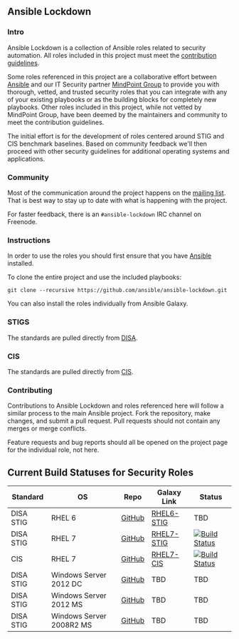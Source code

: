 Ansible Lockdown
----------------


### Intro ###

Ansible Lockdown is a collection of Ansible roles related to security automation. All roles included in this project must meet the [contribution guidelines](CONTRIBUTING.md).

Some roles referenced in this project are a collaborative effort between [Ansible][ansible] and our IT Security partner [MindPoint Group][mpg] to provide you with thorough, vetted, and trusted security roles that you can integrate with any of your existing playbooks or as the building blocks for completely new playbooks. Other roles included in this project, while not vetted by MindPoint Group, have been deemed by the maintainers and community to meet the contribution guidelines.

The initial effort is for the development of roles centered around STIG and CIS benchmark baselines. Based on community feedback we'll then proceed with other security guidelines for additional operating systems and applications.

### Community ###
Most of the communication around the project happens on the [mailing list](https://groups.google.com/forum/#!forum/ansible-lockdown). That is best way to stay up to date with what is happening with the project.

For faster feedback, there is an `#ansible-lockdown` IRC channel on Freenode.


### Instructions ###

In order to use the roles you should first ensure that you have [Ansible][ansible-docs] installed.

To clone the entire project and use the included playbooks:

    git clone --recursive https://github.com/ansible/ansible-lockdown.git

You can also install the roles individually from Ansible Galaxy.


### STIGS ###

The standards are pulled directly from [DISA].


### CIS ###

The standards are pulled directly from [CIS].


### Contributing ###

Contributions to Ansible Lockdown and roles referenced here will follow a similar process to the main Ansible project. Fork the repository, make changes, and submit a pull request. Pull requests should not contain any merges or merge conflicts.

Feature requests and bug reports should all be opened on the project page for the individual role, not here.


Current Build Statuses for Security Roles
----------------------------------------------------------------------------------------------------


|    Standard  |      OS      |     Repo     |       Galaxy Link        |          Status          |
| -------------|--------------|--------------|--------------------------|--------------------------|
|   DISA STIG  |   RHEL 6 |   [GitHub][0]  |  [RHEL6-STIG][galaxy-rhel6]  |  TBD  |
|   DISA STIG  |   RHEL 7 |   [GitHub][1]  |  [RHEL7-STIG][galaxy-rhel7]  |  [![Build Status](https://travis-ci.org/MindPointGroup/RHEL7-STIG.svg?branch=devel)](https://travis-ci.org/MindPointGroup/RHEL7-STIG)  |
|   CIS        |   RHEL 7 |   [GitHub][5]  |  [RHEL7-CIS][galaxy-rhel7-cis]  |  [![Build Status](https://travis-ci.org/MindPointGroup/RHEL7-CIS.svg?branch=devel)](https://travis-ci.org/MindPointGroup/RHEL7-CIS)  |
|   DISA STIG  |   Windows Server 2012 DC |   [GitHub][2]  | TBD   | TBD  |
|   DISA STIG  |   Windows Server 2012 MS |   [GitHub][3]  | TBD   | TBD  |
|   DISA STIG  |   Windows Server 2008R2 MS |   [GitHub][4]  | TBD   | TBD  |



[0]:https://github.com/MindPointGroup/RHEL6-STIG
[1]:https://github.com/MindPointGroup/RHEL7-STIG
[2]:https://github.com/MindPointGroup/Windows-2012-Domain-Controller-STIG
[3]:https://github.com/MindPointGroup/Windows-2012-Member-Server-STIG
[4]:https://github.com/MindPointGroup/Windows-2008R2-Member-Server-STIG
[5]:https://github.com/MindPointGroup/RHEL7-CIS
[ansible]: http://www.ansible.com/
[mpg]:https://www.mindpointgroup.com/
[DISA]:http://iase.disa.mil/stigs/os/unix-linux/Pages/index.aspx
[CIS]:https://benchmarks.cisecurity.org
[stigma-repo]:https://github.com/defionscode/STIGMA
[openscap]:http://www.open-scap.org/page/Main_Page
[galaxy-rhel6]:https://galaxy.ansible.com/MindPointGroup/STIG-RHEL6
[galaxy-rhel7]:https://galaxy.ansible.com/MindPointGroup/RHEL7-STIG
[galaxy-rhel7-cis]:https://galaxy.ansible.com/MindPointGroup/RHEL7-CIS
[ansible-docs]:http://docs.ansible.com/
[galaxy-url]:https://galaxy.ansible.com/intro

